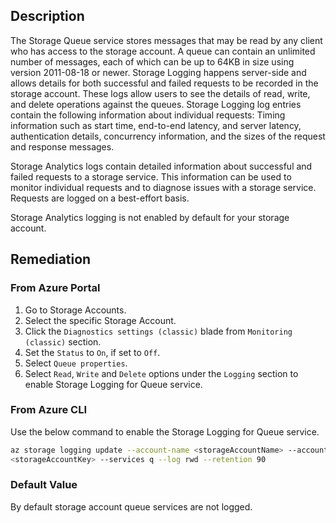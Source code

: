 ## Description

The Storage Queue service stores messages that may be read by any client who has access to the storage account. A queue can contain an unlimited number of messages, each of which can be up to 64KB in size using version 2011-08-18 or newer. Storage Logging happens server-side and allows details for both successful and failed requests to be recorded in the storage account. These logs allow users to see the details of read, write, and delete operations against the queues. Storage Logging log entries contain the following information about individual requests: Timing information such as start time, end-to-end latency, and server latency, authentication details, concurrency information, and the sizes of the request and response messages.

Storage Analytics logs contain detailed information about successful and failed requests to a storage service. This information can be used to monitor individual requests and to diagnose issues with a storage service. Requests are logged on a best-effort basis.

Storage Analytics logging is not enabled by default for your storage account.

## Remediation

### From Azure Portal

1. Go to Storage Accounts.
2. Select the specific Storage Account.
3. Click the `Diagnostics settings (classic)` blade from `Monitoring (classic)`
section.
4. Set the `Status` to `On`, if set to `Off`.
5. Select `Queue properties`.
6. Select `Read`, `Write` and `Delete` options under the `Logging` section to enable Storage Logging for Queue service.

### From Azure CLI

Use the below command to enable the Storage Logging for Queue service.

```bash
az storage logging update --account-name <storageAccountName> --account-key
<storageAccountKey> --services q --log rwd --retention 90
```

### Default Value

By default storage account queue services are not logged.